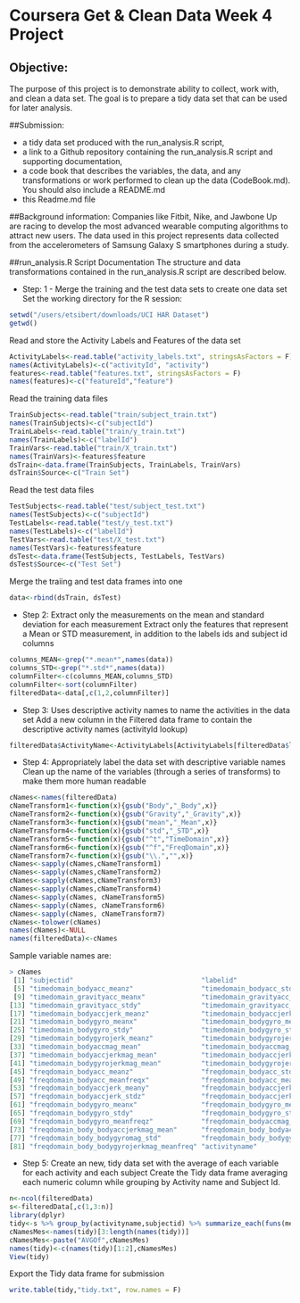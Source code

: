 # Coursera Get & Clean Data Week 4 Project
## Objective:
The purpose of this project is to demonstrate ability to collect, work with, and clean a data set. 
The goal is to prepare a tidy data set that can be used for later analysis.

##Submission: 
  * a tidy data set produced with the run_analysis.R script, 
  * a link to a Github repository containing the run_analysis.R script and supporting documentation, 
  * a code book that describes the variables, the data, and any transformations or work performed to clean up the data (CodeBook.md). You should also include a README.md
  * this Readme.md file
  
##Background information:
Companies like Fitbit, Nike, and Jawbone Up are racing to develop the most advanced wearable computing algorithms to attract new users. 
The data used in this project represents data collected from the accelerometers of Samsung Galaxy S smartphones during a study.

##run_analysis.R Script Documentation
The structure and data transformations contained in the run_analysis.R script are described below.

* Step: 1 - Merge the training and the test data sets to create one data set
Set the working directory for the R session:
```R
setwd("/users/etsibert/downloads/UCI HAR Dataset")
getwd()
```
Read and store the Activity Labels and Features of the data set
```R
ActivityLabels<-read.table("activity_labels.txt", stringsAsFactors = F)
names(ActivityLabels)<-c("activityId", "activity")
features<-read.table("features.txt", stringsAsFactors = F)
names(features)<-c("featureId","feature")
```
Read the training data files
```R
TrainSubjects<-read.table("train/subject_train.txt")
names(TrainSubjects)<-c("subjectId")
TrainLabels<-read.table("train/y_train.txt")
names(TrainLabels)<-c("labelId")
TrainVars<-read.table("train/X_train.txt")
names(TrainVars)<-features$feature
dsTrain<-data.frame(TrainSubjects, TrainLabels, TrainVars)
dsTrain$Source<-c("Train Set")
```
Read the test data files
```R
TestSubjects<-read.table("test/subject_test.txt")
names(TestSubjects)<-c("subjectId")
TestLabels<-read.table("test/y_test.txt")
names(TestLabels)<-c("labelId")
TestVars<-read.table("test/X_test.txt")
names(TestVars)<-features$feature
dsTest<-data.frame(TestSubjects, TestLabels, TestVars)
dsTest$Source<-c("Test Set")
```
Merge the traiing and test data frames into one
```R
data<-rbind(dsTrain, dsTest)
```
* Step 2: Extract only the measurements on the mean and standard deviation for each measurement
Extract only the features that represent a Mean or STD measurement, in addition to the labels ids and subject id columns
```R
columns_MEAN<-grep("*.mean*",names(data))
columns_STD<-grep("*.std*",names(data))
columnFilter<-c(columns_MEAN,columns_STD)
columnFilter<-sort(columnFilter)
filteredData<-data[,c(1,2,columnFilter)]
```
* Step 3: Uses descriptive activity names to name the activities in the data set
Add a new column in the Filtered data frame to contain the descriptive activity names (activityId lookup)
```R
filteredData$ActivityName<-ActivityLabels[ActivityLabels[filteredData$labelId,1],2]
```
* Step 4: Appropriately label the data set with descriptive variable names
Clean up the name of the variables (through a series of transforms) to make them more human readable
```R
cNames<-names(filteredData)
cNameTransform1<-function(x){gsub("Body","_Body",x)}
cNameTransform2<-function(x){gsub("Gravity","_Gravity",x)}
cNameTransform3<-function(x){gsub("mean","_Mean",x)}
cNameTransform4<-function(x){gsub("std","_STD",x)}
cNameTransform5<-function(x){gsub("^t","TimeDomain",x)}
cNameTransform6<-function(x){gsub("^f","FreqDomain",x)}
cNameTransform7<-function(x){gsub("\\.","",x)}
cNames<-sapply(cNames,cNameTransform1)
cNames<-sapply(cNames,cNameTransform2)
cNames<-sapply(cNames,cNameTransform3)
cNames<-sapply(cNames,cNameTransform4)
cNames<-sapply(cNames, cNameTransform5)
cNames<-sapply(cNames, cNameTransform6)
cNames<-sapply(cNames, cNameTransform7)
cNames<-tolower(cNames)
names(cNames)<-NULL
names(filteredData)<-cNames
```
Sample variable names are:
```R
> cNames
 [1] "subjectid"                                "labelid"                                  "timedomain_bodyacc_meanx"                 "timedomain_bodyacc_meany"                
 [5] "timedomain_bodyacc_meanz"                 "timedomain_bodyacc_stdx"                  "timedomain_bodyacc_stdy"                  "timedomain_bodyacc_stdz"                 
 [9] "timedomain_gravityacc_meanx"              "timedomain_gravityacc_meany"              "timedomain_gravityacc_meanz"              "timedomain_gravityacc_stdx"              
[13] "timedomain_gravityacc_stdy"               "timedomain_gravityacc_stdz"               "timedomain_bodyaccjerk_meanx"             "timedomain_bodyaccjerk_meany"            
[17] "timedomain_bodyaccjerk_meanz"             "timedomain_bodyaccjerk_stdx"              "timedomain_bodyaccjerk_stdy"              "timedomain_bodyaccjerk_stdz"             
[21] "timedomain_bodygyro_meanx"                "timedomain_bodygyro_meany"                "timedomain_bodygyro_meanz"                "timedomain_bodygyro_stdx"                
[25] "timedomain_bodygyro_stdy"                 "timedomain_bodygyro_stdz"                 "timedomain_bodygyrojerk_meanx"            "timedomain_bodygyrojerk_meany"           
[29] "timedomain_bodygyrojerk_meanz"            "timedomain_bodygyrojerk_stdx"             "timedomain_bodygyrojerk_stdy"             "timedomain_bodygyrojerk_stdz"            
[33] "timedomain_bodyaccmag_mean"               "timedomain_bodyaccmag_std"                "timedomain_gravityaccmag_mean"            "timedomain_gravityaccmag_std"            
[37] "timedomain_bodyaccjerkmag_mean"           "timedomain_bodyaccjerkmag_std"            "timedomain_bodygyromag_mean"              "timedomain_bodygyromag_std"              
[41] "timedomain_bodygyrojerkmag_mean"          "timedomain_bodygyrojerkmag_std"           "freqdomain_bodyacc_meanx"                 "freqdomain_bodyacc_meany"                
[45] "freqdomain_bodyacc_meanz"                 "freqdomain_bodyacc_stdx"                  "freqdomain_bodyacc_stdy"                  "freqdomain_bodyacc_stdz"                 
[49] "freqdomain_bodyacc_meanfreqx"             "freqdomain_bodyacc_meanfreqy"             "freqdomain_bodyacc_meanfreqz"             "freqdomain_bodyaccjerk_meanx"            
[53] "freqdomain_bodyaccjerk_meany"             "freqdomain_bodyaccjerk_meanz"             "freqdomain_bodyaccjerk_stdx"              "freqdomain_bodyaccjerk_stdy"             
[57] "freqdomain_bodyaccjerk_stdz"              "freqdomain_bodyaccjerk_meanfreqx"         "freqdomain_bodyaccjerk_meanfreqy"         "freqdomain_bodyaccjerk_meanfreqz"        
[61] "freqdomain_bodygyro_meanx"                "freqdomain_bodygyro_meany"                "freqdomain_bodygyro_meanz"                "freqdomain_bodygyro_stdx"                
[65] "freqdomain_bodygyro_stdy"                 "freqdomain_bodygyro_stdz"                 "freqdomain_bodygyro_meanfreqx"            "freqdomain_bodygyro_meanfreqy"           
[69] "freqdomain_bodygyro_meanfreqz"            "freqdomain_bodyaccmag_mean"               "freqdomain_bodyaccmag_std"                "freqdomain_bodyaccmag_meanfreq"          
[73] "freqdomain_body_bodyaccjerkmag_mean"      "freqdomain_body_bodyaccjerkmag_std"       "freqdomain_body_bodyaccjerkmag_meanfreq"  "freqdomain_body_bodygyromag_mean"        
[77] "freqdomain_body_bodygyromag_std"          "freqdomain_body_bodygyromag_meanfreq"     "freqdomain_body_bodygyrojerkmag_mean"     "freqdomain_body_bodygyrojerkmag_std"     
[81] "freqdomain_body_bodygyrojerkmag_meanfreq" "activityname"
```

* Step 5: Create an new, tidy data set with the average of each variable for each activity and each subject
Create the Tidy data frame averaging each numeric column while grouping by Activity name and Subject Id.
```R
n<-ncol(filteredData)
s<-filteredData[,c(1,3:n)]
library(dplyr)
tidy<-s %>% group_by(activityname,subjectid) %>% summarize_each(funs(mean))
cNamesMes<-names(tidy)[3:length(names(tidy))]
cNamesMes<-paste("AVGOf",cNamesMes)
names(tidy)<-c(names(tidy)[1:2],cNamesMes)
View(tidy)
```
Export the Tidy data frame for submission
```R
write.table(tidy,"tidy.txt", row.names = F)
```

  
  
